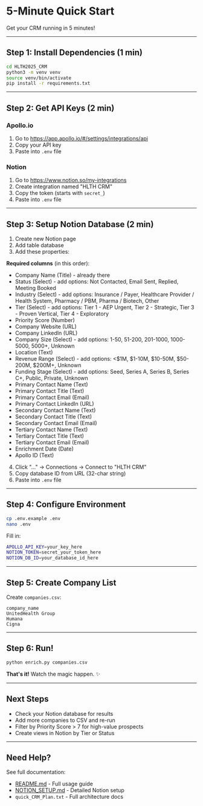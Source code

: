 # 5-Minute Quick Start

Get your CRM running in 5 minutes!

---

## Step 1: Install Dependencies (1 min)

```bash
cd HLTH2025_CRM
python3 -m venv venv
source venv/bin/activate
pip install -r requirements.txt
```

---

## Step 2: Get API Keys (2 min)

### Apollo.io
1. Go to https://app.apollo.io/#/settings/integrations/api
2. Copy your API key
3. Paste into `.env` file

### Notion
1. Go to https://www.notion.so/my-integrations
2. Create integration named "HLTH CRM"
3. Copy the token (starts with `secret_`)
4. Paste into `.env` file

---

## Step 3: Setup Notion Database (2 min)

1. Create new Notion page
2. Add table database
3. Add these properties:

**Required columns** (in this order):
- Company Name (Title) - already there
- Status (Select) - add options: Not Contacted, Email Sent, Replied, Meeting Booked
- Industry (Select) - add options: Insurance / Payer, Healthcare Provider / Health System, Pharmacy / PBM, Pharma / Biotech, Other
- Tier (Select) - add options: Tier 1 - AEP Urgent, Tier 2 - Strategic, Tier 3 - Proven Vertical, Tier 4 - Exploratory
- Priority Score (Number)
- Company Website (URL)
- Company LinkedIn (URL)
- Company Size (Select) - add options: 1-50, 51-200, 201-1000, 1000-5000, 5000+, Unknown
- Location (Text)
- Revenue Range (Select) - add options: <$1M, $1-10M, $10-50M, $50-200M, $200M+, Unknown
- Funding Stage (Select) - add options: Seed, Series A, Series B, Series C+, Public, Private, Unknown
- Primary Contact Name (Text)
- Primary Contact Title (Text)
- Primary Contact Email (Email)
- Primary Contact LinkedIn (URL)
- Secondary Contact Name (Text)
- Secondary Contact Title (Text)
- Secondary Contact Email (Email)
- Tertiary Contact Name (Text)
- Tertiary Contact Title (Text)
- Tertiary Contact Email (Email)
- Enrichment Date (Date)
- Apollo ID (Text)

4. Click "..." → Connections → Connect to "HLTH CRM"
5. Copy database ID from URL (32-char string)
6. Paste into `.env` file

---

## Step 4: Configure Environment

```bash
cp .env.example .env
nano .env
```

Fill in:
```bash
APOLLO_API_KEY=your_key_here
NOTION_TOKEN=secret_your_token_here
NOTION_DB_ID=your_database_id_here
```

---

## Step 5: Create Company List

Create `companies.csv`:
```csv
company_name
UnitedHealth Group
Humana
Cigna
```

---

## Step 6: Run!

```bash
python enrich.py companies.csv
```

**That's it!** Watch the magic happen. ✨

---

## Next Steps

- Check your Notion database for results
- Add more companies to CSV and re-run
- Filter by Priority Score > 7 for high-value prospects
- Create views in Notion by Tier or Status

---

## Need Help?

See full documentation:
- [README.md](README.md) - Full usage guide
- [NOTION_SETUP.md](NOTION_SETUP.md) - Detailed Notion setup
- `quick_CRM_Plan.txt` - Full architecture docs
